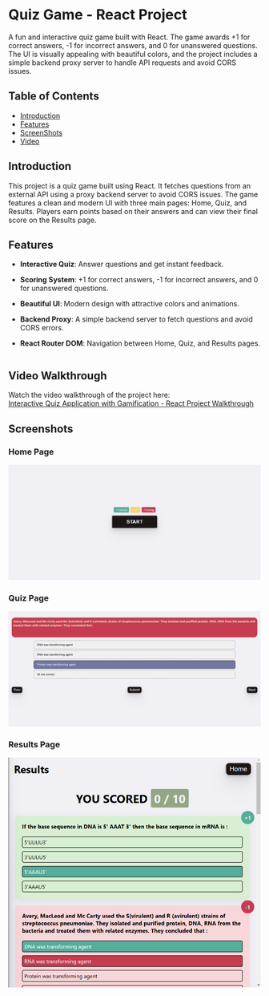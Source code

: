 # Quiz Game - React Project

A fun and interactive quiz game built with React. The game awards +1 for correct answers, -1 for incorrect answers, and 0 for unanswered questions. The UI is visually appealing with beautiful colors, and the project includes a simple backend proxy server to handle API requests and avoid CORS issues.

## Table of Contents

- [Introduction](#introduction)
- [Features](#features)
- [ScreenShots](#screenshots)
- [Video]("video")

## Introduction

This project is a quiz game built using React. It fetches questions from an external API using a proxy backend server to avoid CORS issues. The game features a clean and modern UI with three main pages: Home, Quiz, and Results. Players earn points based on their answers and can view their final score on the Results page.

## Features

- **Interactive Quiz**: Answer questions and get instant feedback.
- **Scoring System**: +1 for correct answers, -1 for incorrect answers, and 0 for unanswered questions.
- **Beautiful UI**: Modern design with attractive colors and animations.
- **Backend Proxy**: A simple backend server to fetch questions and avoid CORS errors.
- **React Router DOM**: Navigation between Home, Quiz, and Results pages.

  ```

  ```
## Video Walkthrough

Watch the video walkthrough of the project here:  
[Interactive Quiz Application with Gamification - React Project Walkthrough](https://youtu.be/1iCkHJD_bBE)


## Screenshots

### Home Page

![Home Page Screenshot](./src/assests/home.png)

### Quiz Page

![Quiz Page Screenshot](./src/assests/quiz.png)

### Results Page

![Results Page Screenshot](./src/assests/result.png)

```

```
